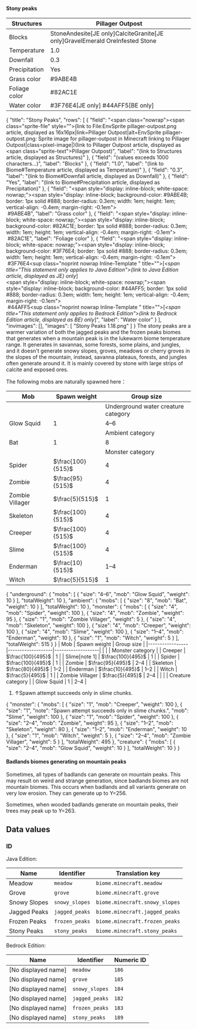 #### Stony peaks
| Structures    | Pillager Outpost                                                                 |
|---------------|----------------------------------------------------------------------------------|
| Blocks        | StoneAndesite‌[JE  only]CalciteGranite‌[JE  only]GravelEmerald OreInfested Stone |
| Temperature   | 1.0                                                                              |
| Downfall      | 0.3                                                                              |
| Precipitation | Yes                                                                              |
| Grass color   | #9ABE4B                                                                          |
| Foliage color | #82AC1E                                                                          |
| Water color   | #3F76E4‌[JE  only] #44AFF5‌[BE  only]                                            |

{
    "title": "Stony Peaks",
    "rows": [
        {
            "field": "<span class=\"nowrap\"><span class=\"sprite-file\" style=\"\">(link to File:EnvSprite pillager-outpost.png article, displayed as 16x16px|link=Pillager Outpost|alt=EnvSprite pillager-outpost.png: Sprite image for pillager-outpost in Minecraft linking to Pillager Outpost|class=pixel-image|)</span>(link to Pillager Outpost article, displayed as <span class=\"sprite-text\">Pillager Outpost</span>)</span>",
            "label": "(link to Structures article, displayed as Structures)"
        },
        {
            "field": "(values exceeds 1000 characters...)",
            "label": "Blocks"
        },
        {
            "field": "1.0",
            "label": "(link to Biome#Temperature article, displayed as Temperature)"
        },
        {
            "field": "0.3",
            "label": "(link to Biome#Downfall article, displayed as Downfall)"
        },
        {
            "field": "Yes",
            "label": "(link to Biome#Precipitation article, displayed as Precipitation)"
        },
        {
            "field": "<span style=\"display: inline-block; white-space: nowrap;\"><span style=\"display: inline-block; background-color: #9ABE4B; border: 1px solid #888; border-radius: 0.3em; width: 1em; height: 1em; vertical-align: -0.4em; margin-right: -0.1em\"><br></span> #9ABE4B</span>",
            "label": "Grass color"
        },
        {
            "field": "<span style=\"display: inline-block; white-space: nowrap;\"><span style=\"display: inline-block; background-color: #82AC1E; border: 1px solid #888; border-radius: 0.3em; width: 1em; height: 1em; vertical-align: -0.4em; margin-right: -0.1em\"><br></span> #82AC1E</span>",
            "label": "Foliage color"
        },
        {
            "field": "<span style=\"display: inline-block; white-space: nowrap;\"><span style=\"display: inline-block; background-color: #3F76E4; border: 1px solid #888; border-radius: 0.3em; width: 1em; height: 1em; vertical-align: -0.4em; margin-right: -0.1em\"><br></span> #3F76E4</span>‌<sup class=\"noprint nowrap Inline-Template \" title=\"\">[<i><span title=\"This statement only applies to Java Edition\">(link to Java Edition article, displayed as JE)  only</span></i>]</sup><br><span style=\"display: inline-block; white-space: nowrap;\"><span style=\"display: inline-block; background-color: #44AFF5; border: 1px solid #888; border-radius: 0.3em; width: 1em; height: 1em; vertical-align: -0.4em; margin-right: -0.1em\"><br></span> #44AFF5</span>‌<sup class=\"noprint nowrap Inline-Template \" title=\"\">[<i><span title=\"This statement only applies to Bedrock Edition\">(link to Bedrock Edition article, displayed as BE)  only</span></i>]</sup>",
            "label": "Water color"
        }
    ],
    "invimages": [],
    "images": [
        "Stony Peaks 1.18.png"
    ]
}
The stony peaks are a warmer variation of both the jagged peaks and the frozen peaks biomes that generates when a mountain peak is in the lukewarm biome temperature range. It generates in savannas, some forests, some plains, and jungles, and it doesn't generate snowy slopes, groves, meadows or cherry groves in the slopes of the mountain, instead, savanna plateaus, forests, and jungles often generate around it. It is mainly covered by stone with large strips of calcite and exposed ores.

The following mobs are naturally spawned here：

| Mob             | Spawn weight      | Group size                          |
|-----------------|-------------------|-------------------------------------|
|                 |                   | Underground water creature category |
| Glow Squid      | 1                 | 4–6                                 |
|                 |                   | Ambient category                    |
| Bat             | 1                 | 8                                   |
|                 |                   | Monster category                    |
| Spider          | $\frac{100}{515}$ | 4                                   |
| Zombie          | $\frac{95}{515}$  | 4                                   |
| Zombie Villager | $\frac{5}{515}$   | 1                                   |
| Skeleton        | $\frac{100}{515}$ | 4                                   |
| Creeper         | $\frac{100}{515}$ | 4                                   |
| Slime           | $\frac{100}{515}$ | 4                                   |
| Enderman        | $\frac{10}{515}$  | 1–4                                 |
| Witch           | $\frac{5}{515}$   | 1                                   |

{ "underground": { "mobs": [ { "size": "4&ndash;6", "mob": "Glow Squid", "weight": 10 } ], "totalWeight": 10 }, "ambient": { "mobs": [ { "size": "8", "mob": "Bat", "weight": 10 } ], "totalWeight": 10 }, "monster": { "mobs": [ { "size": "4", "mob": "Spider", "weight": 100 }, { "size": "4", "mob": "Zombie", "weight": 95 }, { "size": "1", "mob": "Zombie Villager", "weight": 5 }, { "size": "4", "mob": "Skeleton", "weight": 100 }, { "size": "4", "mob": "Creeper", "weight": 100 }, { "size": "4", "mob": "Slime", "weight": 100 }, { "size": "1&ndash;4", "mob": "Enderman", "weight": 10 }, { "size": "1", "mob": "Witch", "weight": 5 } ], "totalWeight": 515 } }
| Mob             | Spawn weight      | Group size        |
|-----------------|-------------------|-------------------|
|                 |                   | Monster category  |
| Creeper         | $\frac{100}{495}$ | 1                 |
| Slime[note 1]   | $\frac{100}{495}$ | 1                 |
| Spider          | $\frac{100}{495}$ | 1                 |
| Zombie          | $\frac{95}{495}$  | 2–4               |
| Skeleton        | $\frac{80}{495}$  | 1–2               |
| Enderman        | $\frac{10}{495}$  | 1–2               |
| Witch           | $\frac{5}{495}$   | 1                 |
| Zombie Villager | $\frac{5}{495}$   | 2–4               |
|                 |                   | Creature category |
| Glow Squid      | 1                 | 2–4               |

1. ↑Spawn attempt succeeds only in slime chunks.

{ "monster": { "mobs": [ { "size": "1", "mob": "Creeper", "weight": 100 }, { "size": "1", "note": "Spawn attempt succeeds only in slime chunks.", "mob": "Slime", "weight": 100 }, { "size": "1", "mob": "Spider", "weight": 100 }, { "size": "2&ndash;4", "mob": "Zombie", "weight": 95 }, { "size": "1&ndash;2", "mob": "Skeleton", "weight": 80 }, { "size": "1&ndash;2", "mob": "Enderman", "weight": 10 }, { "size": "1", "mob": "Witch", "weight": 5 }, { "size": "2&ndash;4", "mob": "Zombie Villager", "weight": 5 } ], "totalWeight": 495 }, "creature": { "mobs": [ { "size": "2&ndash;4", "mob": "Glow Squid", "weight": 10 } ], "totalWeight": 10 } }

#### Badlands biomes generating on mountain peaks
Sometimes, all types of badlands can generate on mountain peaks. This may result on weird and strange generation, since badlands biomes are not mountain biomes. This occurs when badlands and all variants generate on very low erosion. They can generate up to Y=256. 

Sometimes, when wooded badlands generate on mountain peaks, their trees may peak up to Y=263.

## Data values
### ID
Java Edition:

| Name         | Identifier     | Translation key                |
|--------------|----------------|--------------------------------|
| Meadow       | `meadow`       | `biome.minecraft.meadow`       |
| Grove        | `grove`        | `biome.minecraft.grove`        |
| Snowy Slopes | `snowy_slopes` | `biome.minecraft.snowy_slopes` |
| Jagged Peaks | `jagged_peaks` | `biome.minecraft.jagged_peaks` |
| Frozen Peaks | `frozen_peaks` | `biome.minecraft.frozen_peaks` |
| Stony Peaks  | `stony_peaks`  | `biome.minecraft.stony_peaks`  |

Bedrock Edition:

| Name                | Identifier     | Numeric ID |
|---------------------|----------------|------------|
| [No displayed name] | `meadow`       | `186`      |
| [No displayed name] | `grove`        | `185`      |
| [No displayed name] | `snowy_slopes` | `184`      |
| [No displayed name] | `jagged_peaks` | `182`      |
| [No displayed name] | `frozen_peaks` | `183`      |
| [No displayed name] | `stony_peaks`  | `189`      |


